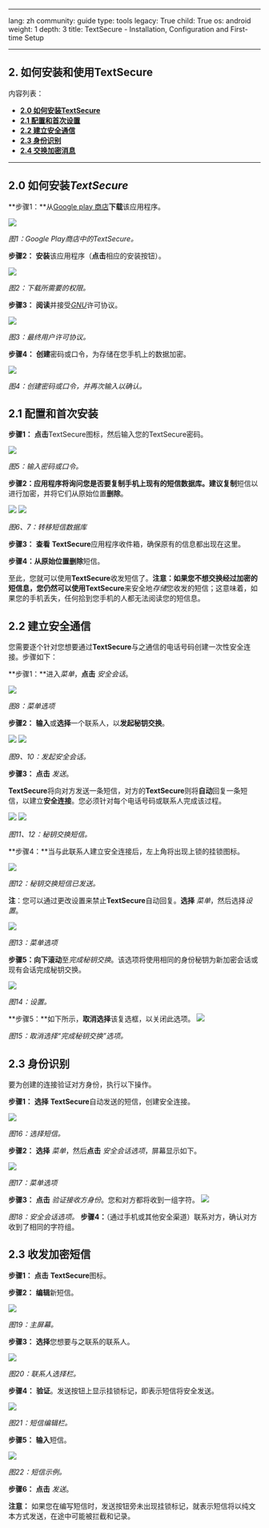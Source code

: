 

---

lang: zh
community: guide
type: tools
legacy: True
child: True
os: android
weight: 1
depth: 3
title: TextSecure - Installation, Configuration and First-time Setup

---

## 2. 如何安装和使用TextSecure ##

内容列表：

- [**2.0 如何安装TextSecure**](#2.0)
- [**2.1 配置和首次设置**](#2.1)
- [**2.2 建立安全通信**](#2.2)
- [**2.3 身份识别**](#2.3)
- [**2.4 交换加密消息**](#2.4)

-----

<a name="2.0"></a>
## 2.0 如何安装*TextSecure*

**步骤1：**从[Google play 商店](https://play.google.com/store/apps/details?id=org.thoughtcrime.securesms&hl=zh)**下载**该应用程序。

![](/sbox/screen/textsecure-en/02.png)

*图1：Google Play商店中的TextSecure。*

**步骤2：** **安装**该应用程序（**点击**相应的安装按钮）。

![](/sbox/screen/textsecure-en/03.png)

*图2：下载所需要的权限。*

**步骤3：** **阅读**并接受[*GNU*](/zh/glossary#GNU)许可协议。

![](/sbox/screen/textsecure-en/04.png)

*图3：最终用户许可协议。*

**步骤4：** **创建**密码或口令，为存储在您手机上的数据加密。

![](/sbox/screen/textsecure-en/05.png)

*图4：创建密码或口令，并再次输入以确认。*

<a name="2.1"></a>
## 2.1 配置和首次安装

**步骤1：** **点击**TextSecure图标，然后输入您的TextSecure密码。

![](/sbox/screen/textsecure-en/06.png)

*图5：输入密码或口令。*

**步骤2：**应用程序将询问您是否要复制手机上现有的短信数据库。建议**复制**短信以进行加密，并将它们从原始位置**删除**。

![](/sbox/screen/textsecure-en/07.png) ![](/sbox/screen/textsecure-en/08.png)

*图6、7：转移短信数据库*

**步骤3：** **查看** **TextSecure**应用程序收件箱，确保原有的信息都出现在这里。

**步骤4：**从原始位置**删除**短信。

至此，您就可以使用**TextSecure**收发短信了。**注意：**如果您不想交换经过加密的短信息，您仍然可以使用**TextSecure**来安全地*存储*您收发的短信；这意味着，如果您的手机丢失，任何拾到您手机的人都无法阅读您的短信息。

<a name="2.2"></a>
## 2.2 建立安全通信

您需要逐个针对您想要通过**TextSecure**与之通信的电话号码创建一次性安全连接。步骤如下：

**步骤1：**进入*菜单*，**点击** *安全会话*。

![](/sbox/screen/textsecure-en/09.png)

*图8：菜单选项*

**步骤2：** **输入**或**选择**一个联系人，以**发起秘钥交换**。

![](/sbox/screen/textsecure-en/10.png)     ![](/sbox/screen/textsecure-en/1011.png)

*图9、10：发起安全会话。*

**步骤3：** **点击** *发送*。

**TextSecure**将向对方发送一条短信，对方的**TextSecure**则将**自动**回复一条短信，以建立**安全连接**。您必须针对每个电话号码或联系人完成该过程。

![](/sbox/screen/textsecure-en/11.png)     ![](/sbox/screen/textsecure-en/12.png)

*图11、12：秘钥交换短信。*

**步骤4：**当与此联系人建立安全连接后，左上角将出现上锁的挂锁图标。

![](/sbox/screen/textsecure-en/13.png)

*图12：秘钥交换短信已发送。*

 **注**：您可以通过更改设置来禁止**TextSecure**自动回复。**选择** *菜单*，然后选择*设置*。

![](/sbox/screen/textsecure-en/14.png)

*图13：菜单选项*

**步骤5：**向下**滚动**至*完成秘钥交换*。该选项将使用相同的身份秘钥为新加密会话或现有会话完成秘钥交换。

![](/sbox/screen/textsecure-en/15.png)

*图14：设置。*

**步骤5：**如下所示，**取消选择**该复选框，以关闭此选项。
![](/sbox/screen/textsecure-en/16.png)

*图15：取消选择“完成秘钥交换”选项。*

<a name="2.3"></a>
## 2.3 身份识别

要为创建的连接验证对方身份，执行以下操作。

**步骤1：** **选择** **TextSecure**自动发送的短信，创建安全连接。

![](/sbox/screen/textsecure-en/17.png)

*图16：选择短信。*

**步骤2：** **选择** *菜单*，然后**点击** *安全会话选项*，屏幕显示如下。

![](/sbox/screen/textsecure-en/18.png)

*图17：菜单选项*

**步骤3：** **点击** *验证接收方身份*。您和对方都将收到一组字符。
![](/sbox/screen/textsecure-en/19.png)
 
*图18：安全会话选项。*
**步骤4：**（通过手机或其他安全渠道）联系对方，确认对方收到了相同的字符组。

<a name="2.4"></a>
## 2.3 收发加密短信

**步骤1：** **点击** **TextSecure**图标。

**步骤2：** **编辑**新短信。

![](/sbox/screen/textsecure-en/20.png)

*图19：主屏幕。*

**步骤3：** **选择**您想要与之联系的联系人。

![](/sbox/screen/textsecure-en/21.png)

*图20：联系人选择栏。*

**步骤4：** **验证**。发送按钮上显示挂锁标记，即表示短信将安全发送。

![](/sbox/screen/textsecure-en/2213.png)

*图21：短信编辑栏。*

**步骤5：** **输入**短信。

![](/sbox/screen/textsecure-en/2313.png)

*图22：短信示例。*

**步骤6：** **点击** *发送*。

**注意：** 如果您在编写短信时，发送按钮旁未出现挂锁标记，就表示短信将以纯文本方式发送，在途中可能被拦截和记录。



